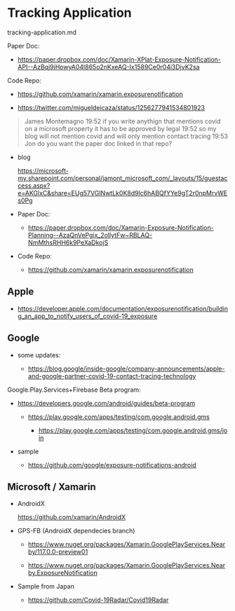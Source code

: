 # Tracking Application

tracking-application.md


Paper Doc: 

*   https://paper.dropbox.com/doc/Xamarin-XPlat-Exposure-Notification-API--AzBqj9iHowyA04l865o2nKxeAQ-Ix1589Ce0r04i3DjvK2sa

Code Repo: 

*   https://github.com/xamarin/xamarin.exposurenotification




*   https://twitter.com/migueldeicaza/status/1256277941534801923


> James Montemagno  19:52
> if you write anythign that mentions covid on a microsoft property it has to be approved by legal
> 19:52
> so my blog will not mention covid and will only mention contact tracing
> 19:53
> Jon do you want the paper doc linked in that repo?


*   blog

    https://microsoft-my.sharepoint.com/personal/jamont_microsoft_com/_layouts/15/guestaccess.aspx?e=AKGlxC&share=EUg57VGINwtLk0K8d9lc6hABQfYYe9gT2r0npMrvWEs0Pg















*   Paper Doc: 

    *   https://paper.dropbox.com/doc/Xamarin-Exposure-Notification-Planning--AzaQnVePgix_2ollytFw~RBLAQ-NmMthsRHH6k9PeXaDkojS

*   Code Repo: 

    *   https://github.com/xamarin/xamarin.exposurenotification


## Apple

*   https://developer.apple.com/documentation/exposurenotification/building_an_app_to_notify_users_of_covid-19_exposure


## Google

*   some updates: 

    *   https://blog.google/inside-google/company-announcements/apple-and-google-partner-covid-19-contact-tracing-technology

Google.Play.Services+Firebase Beta program:

*   https://developers.google.com/android/guides/beta-program
    
    *   https://play.google.com/apps/testing/com.google.android.gms
    
        *   https://play.google.com/apps/testing/com.google.android.gms/join

*   sample 

    *   https://github.com/google/exposure-notifications-android


## Microsoft / Xamarin

*   AndroidX

    https://github.com/xamarin/AndroidX

*   GPS-FB (AndroidX dependecies branch)

    *   https://www.nuget.org/packages/Xamarin.GooglePlayServices.Nearby/117.0.0-preview01

    *   https://www.nuget.org/packages/Xamarin.GooglePlayServices.Nearby.ExposureNotification


*   Sample from Japan

    *   https://github.com/Covid-19Radar/Covid19Radar

